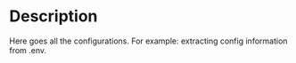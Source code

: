 # Description
Here goes all the configurations. For example: extracting config information from .env.

